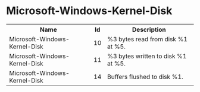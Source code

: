 # Microsoft-Windows-Kernel-Disk

<table>
<colgroup><col/><col/><col/></colgroup>
<tr><th>Name</th><th>Id</th><th>Description</th></tr>
<tr><td>Microsoft-Windows-Kernel-Disk</td><td>10</td><td>%3 bytes read from disk %1 at %5.</td></tr>
<tr><td>Microsoft-Windows-Kernel-Disk</td><td>11</td><td>%3 bytes written to disk %1 at %5.</td></tr>
<tr><td>Microsoft-Windows-Kernel-Disk</td><td>14</td><td>Buffers flushed to disk %1.</td></tr>
</table>
